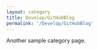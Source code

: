 ```yaml
---
layout: category
title: Develop/GitHubBlog
permalink: '/Develop/GitHubBlog'
---
```


Another sample category page.
